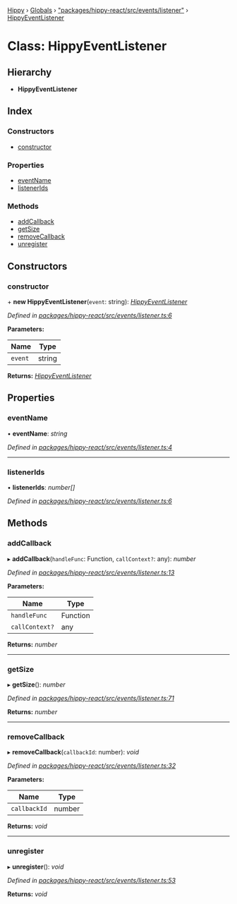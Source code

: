 [Hippy](../README.md) › [Globals](../globals.md) › ["packages/hippy-react/src/events/listener"](../modules/_packages_hippy_react_src_events_listener_.md) › [HippyEventListener](_packages_hippy_react_src_events_listener_.hippyeventlistener.md)

# Class: HippyEventListener

## Hierarchy

* **HippyEventListener**

## Index

### Constructors

* [constructor](_packages_hippy_react_src_events_listener_.hippyeventlistener.md#constructor)

### Properties

* [eventName](_packages_hippy_react_src_events_listener_.hippyeventlistener.md#eventname)
* [listenerIds](_packages_hippy_react_src_events_listener_.hippyeventlistener.md#listenerids)

### Methods

* [addCallback](_packages_hippy_react_src_events_listener_.hippyeventlistener.md#addcallback)
* [getSize](_packages_hippy_react_src_events_listener_.hippyeventlistener.md#getsize)
* [removeCallback](_packages_hippy_react_src_events_listener_.hippyeventlistener.md#removecallback)
* [unregister](_packages_hippy_react_src_events_listener_.hippyeventlistener.md#unregister)

## Constructors

###  constructor

\+ **new HippyEventListener**(`event`: string): *[HippyEventListener](_packages_hippy_react_src_events_listener_.hippyeventlistener.md)*

*Defined in [packages/hippy-react/src/events/listener.ts:6](https://github.com/jeromehan/Hippy/blob/6216275/packages/hippy-react/src/events/listener.ts#L6)*

**Parameters:**

Name | Type |
------ | ------ |
`event` | string |

**Returns:** *[HippyEventListener](_packages_hippy_react_src_events_listener_.hippyeventlistener.md)*

## Properties

###  eventName

• **eventName**: *string*

*Defined in [packages/hippy-react/src/events/listener.ts:4](https://github.com/jeromehan/Hippy/blob/6216275/packages/hippy-react/src/events/listener.ts#L4)*

___

###  listenerIds

• **listenerIds**: *number[]*

*Defined in [packages/hippy-react/src/events/listener.ts:6](https://github.com/jeromehan/Hippy/blob/6216275/packages/hippy-react/src/events/listener.ts#L6)*

## Methods

###  addCallback

▸ **addCallback**(`handleFunc`: Function, `callContext?`: any): *number*

*Defined in [packages/hippy-react/src/events/listener.ts:13](https://github.com/jeromehan/Hippy/blob/6216275/packages/hippy-react/src/events/listener.ts#L13)*

**Parameters:**

Name | Type |
------ | ------ |
`handleFunc` | Function |
`callContext?` | any |

**Returns:** *number*

___

###  getSize

▸ **getSize**(): *number*

*Defined in [packages/hippy-react/src/events/listener.ts:71](https://github.com/jeromehan/Hippy/blob/6216275/packages/hippy-react/src/events/listener.ts#L71)*

**Returns:** *number*

___

###  removeCallback

▸ **removeCallback**(`callbackId`: number): *void*

*Defined in [packages/hippy-react/src/events/listener.ts:32](https://github.com/jeromehan/Hippy/blob/6216275/packages/hippy-react/src/events/listener.ts#L32)*

**Parameters:**

Name | Type |
------ | ------ |
`callbackId` | number |

**Returns:** *void*

___

###  unregister

▸ **unregister**(): *void*

*Defined in [packages/hippy-react/src/events/listener.ts:53](https://github.com/jeromehan/Hippy/blob/6216275/packages/hippy-react/src/events/listener.ts#L53)*

**Returns:** *void*
